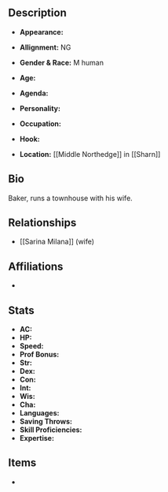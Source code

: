 ## Description
- **Appearance:** 

- **Allignment:** NG

- **Gender & Race:** M human

- **Age:** 

- **Agenda:** 

- **Personality:** 

- **Occupation:** 

- **Hook:** 

- **Location:** [[Middle Northedge]] in [[Sharn]]

## Bio
Baker, runs a townhouse with his wife.

## Relationships
- [[Sarina Milana]] (wife)

## Affiliations
- 

## Stats
- **AC:** 
- **HP:** 
- **Speed:** 
- **Prof Bonus:** 
- **Str:** 
- **Dex:** 
- **Con:** 
- **Int:** 
- **Wis:** 
- **Cha:** 
- **Languages:** 
- **Saving Throws:** 
- **Skill Proficiencies:** 
- **Expertise:** 


## Items
- 
